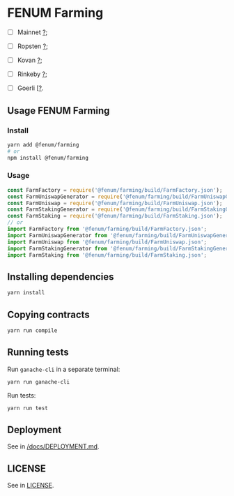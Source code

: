 # FENUM Farming
 - [ ] Mainnet [?](https://etherscan.io/token/?);
 - [ ] Ropsten [?](https://ropsten.etherscan.io/token/?);
 - [ ] Kovan [?](https://kovan.etherscan.io/token/?);
 - [ ] Rinkeby [?](https://rinkeby.etherscan.io/token/?);
 - [ ] Goerli [[?](https://goerli.etherscan.io/token/?).


## Usage FENUM Farming
### Install
```bash
yarn add @fenum/farming
# or
npm install @fenum/farming
```

### Usage
```js
const FarmFactory = require('@fenum/farming/build/FarmFactory.json');
const FarmUniswapGenerator = require('@fenum/farming/build/FarmUniswapGenerator.json');
const FarmUniswap = require('@fenum/farming/build/FarmUniswap.json');
const FarmStakingGenerator = require('@fenum/farming/build/FarmStakingGenerator.json');
const FarmStaking = require('@fenum/farming/build/FarmStaking.json');
// or
import FarmFactory from '@fenum/farming/build/FarmFactory.json';
import FarmUniswapGenerator from '@fenum/farming/build/FarmUniswapGenerator.json';
import FarmUniswap from '@fenum/farming/build/FarmUniswap.json';
import FarmStakingGenerator from '@fenum/farming/build/FarmStakingGenerator.json';
import FarmStaking from '@fenum/farming/build/FarmStaking.json';
```


## Installing dependencies
```bash
yarn install
```


## Copying contracts
```bash
yarn run compile
```


## Running tests
Run `ganache-cli` in a separate terminal:
```bash
yarn run ganache-cli
```

Run tests:
```bash
yarn run test
```


## Deployment
See in [/docs/DEPLOYMENT.md](/docs/DEPLOYMENT.md).


## LICENSE
See in [LICENSE](/LICENSE).
